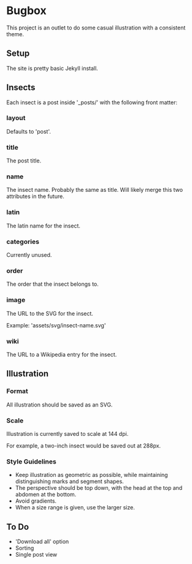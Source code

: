 # Bugbox

This project is an outlet to do some casual illustration with a consistent theme.

## Setup

The site is pretty basic Jekyll install. 

## Insects

Each insect is a post inside '_posts/' with the following front matter:

### layout

Defaults to 'post'.

### title 

The post title.

### name

The insect name. Probably the same as title. Will likely merge this two attributes in the future.

### latin

The latin name for the insect.

### categories

Currently unused.

### order

The order that the insect belongs to.

### image

The URL to the SVG for the insect. 

Example: 'assets/svg/insect-name.svg'

### wiki  

The URL to a Wikipedia entry for the insect.

## Illustration

### Format

All illustration should be saved as an SVG.

### Scale

Illustration is currently saved to scale at 144 dpi. 

For example, a two-inch insect would be saved out at 288px.

### Style Guidelines

- Keep illustration as geometric as possible, while maintaining distinguishing marks and segment shapes. 
- The perspective should be top down, with the head at the top and abdomen at the bottom.
- Avoid gradients.
- When a size range is given, use the larger size.

## To Do

- 'Download all' option
- Sorting
- Single post view  